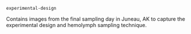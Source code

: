 ```experimental-design``` 

Contains images from the final sampling day in Juneau, AK to capture the experimental design and hemolymph sampling technique. 
